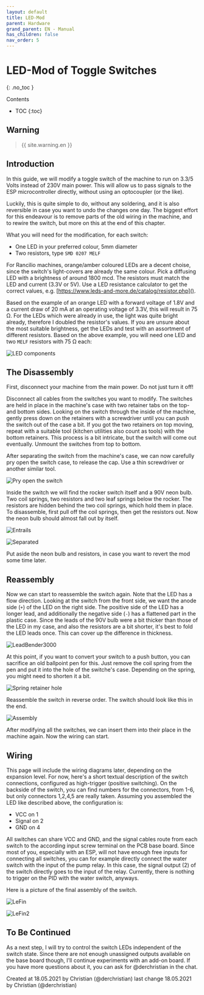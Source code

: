 ```yaml
---
layout: default
title: LED-Mod
parent: Hardware
grand_parent: EN - Manual
has_children: false
nav_order: 5
---
```


# LED-Mod of Toggle Switches
{: .no_toc }

Contents

* TOC
{:toc}


## Warning

> {{ site.warning.en }}


## Introduction

In this guide, we will modify a toggle switch of the machine to run on 3.3/5 Volts instead of 230V main power. This will allow us to pass signals to the ESP microcontroller directly, without using an optocoupler (or the like).

Luckily, this is quite simple to do, without any soldering, and it is also reversible in case you want to undo the changes one day.
The biggest effort for this endeavour is to remove parts of the old wiring in the machine, and to rewire the switch, but more on this at the end of this chapter.

What you will need for the modification, for each switch:
* One LED in your preferred colour, 5mm diameter
* Two resistors, type `SMD 0207 MELF`

For Rancilio machines, orange/amber coloured LEDs are a decent choise, since the switch's light-covers are already the same colour. Pick a diffusing LED with a brightness of around 1800 mcd.
The resistors must match the LED and current (3.3V or 5V). Use a LED resistance calculator to get the correct values, e.g. [https://www.leds-and-more.de/catalog/resistor.php]().

Based on the example of an orange LED with a forward voltage of 1.8V and a current draw of 20 mA at an operating voltage of 3.3V, this will result in 75 Ω.
For the LEDs which were already in use, the light was quite bright already, therefore I doubled the resistor's values. If you are unsure about the most suitable brightness, get the LEDs and test with an assortment of different resistors.
Based on the above example, you will need one LED and two `MELF` resistors with 75 Ω each:

![LED components](../../img/hardware/led-mod/IMG_2856.png)


## The Disassembly

First, disconnect your machine from the main power. Do not just turn it off!

Disconnect all cables from the switches you want to modify. The switches are held in place in the machine's case with two retainer tabs on the top- and bottom sides. Looking on the switch through the inside of the machine, gently press down on the retainers with a screwdriver until you can push the switch out of the case a bit.
If you got the two retainers on top moving, repeat with a suitable tool (kitchen utilities also count as tools) with the bottom retainers. This process is a bit intricate, but the switch will come out eventually.
Unmount the switches from top to bottom.

After separating the switch from the machine's case, we can now carefully pry open the switch case, to release the cap. Use a thin screwdriver or another similar tool.

![Pry open the switch](../../img/hardware/led-mod/IMG_2854.png)

Inside the switch we will find the rocker switch itself and a 90V neon bulb. Two coil springs, two resistors and two leaf springs below the rocker. The resistors are hidden behind the two coil springs, which hold them in place. To disassemble, first pull off the coil springs, then get the resistors out. Now the neon bulb should almost fall out by itself.

![Entrails](../../img/hardware/led-mod/IMG_2687.png)

![Separated](../../img/hardware/led-mod/IMG_2855.png)

Put aside the neon bulb and resistors, in case you want to revert the mod some time later.


## Reassembly

Now we can start to reassemble the switch again. Note that the LED has a flow direction. Looking at the switch from the front side, we want the anode side (`+`) of the LED on the right side. The positive side of the LED has a longer lead, and additionally the negative side (`-`) has a flattened part in the plastic case.
Since the leads of the 90V bulb were a bit thicker than those of the LED in my case, and also the resistors are a bit shorter, it's best to fold the LED leads once. This can cover up the difference in thickness.

![LeadBender3000](../../img/hardware/led-mod/IMG_2857.png)

At this point, if you want to convert your switch to a push button, you can sacrifice an old ballpoint pen for this. Just remove the coil spring from the pen and put it into the hole of the switche's case. Depending on the spring, you might need to shorten it a bit.

![Spring retainer hole](../../img/hardware/led-mod/IMG_2865.png)

Reassemble the switch in reverse order. The switch should look like this in the end.

![Assembly](../../img/hardware/led-mod/IMG_2864.png)

After modifying all the switches, we can insert them into their place in the machine again. Now the wiring can start.


## Wiring

This page will include the wiring diagrams later, depending on the expansion level. For now, here's a short textual description of the switch connections, configured as high-trigger (positive switching).
On the backside of the switch, you can find numbers for the connectors, from 1-6, but only connectors 1,2,4,5 are really taken. Assuming you assembled the LED like described above, the configuration is:

- VCC on 1
- Signal on 2
- GND on 4

All switches can share VCC and GND, and the signal cables route from each switch to the according input screw terminal on the PCB base board. Since most of you, especially with an ESP, will not have enough free inputs for connecting all switches, you can for example directly connect the water switch with the input of the pump relay. In this case, the signal output (2) of the switch directly goes to the input of the relay. Currently, there is nothing to trigger on the PID with the water switch, anyways.

Here is a picture of the final assembly of the switch.

![LeFin](../../img/hardware/led-mod/IMG_2866.png)

![LeFin2](../../img/hardware/led-mod/IMG_2867.png)


## To Be Continued

As a next step, I will try to control the switch LEDs independent of the switch state. Since there are not enough unassigned outputs available on the base board though, I'll continue experiments with an add-on board.
If you have more questions about it, you can ask for @derchristian in the chat.

Created at 18.05.2021 by Christian (@derchristian)
last change 18.05.2021 by Christian (@derchristian)
